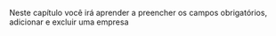 Neste capítulo você irá aprender a preencher os campos obrigatórios, adicionar e excluir uma empresa
